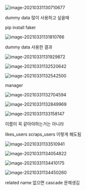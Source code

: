 ![image-20210331130710677](C:\Users\na0i\AppData\Roaming\Typora\typora-user-images\image-20210331130710677.png)



dummy data 많이 사용하고 싶을때

pip install faker



![image-20210331131810766](C:\Users\na0i\AppData\Roaming\Typora\typora-user-images\image-20210331131810766.png)

dummy data 사용한 결과

![image-20210331131929872](C:\Users\na0i\AppData\Roaming\Typora\typora-user-images\image-20210331131929872.png)





![image-20210331132520642](C:\Users\na0i\AppData\Roaming\Typora\typora-user-images\image-20210331132520642.png)

![image-20210331132542500](C:\Users\na0i\AppData\Roaming\Typora\typora-user-images\image-20210331132542500.png)

manager





![image-20210331132704594](C:\Users\na0i\AppData\Roaming\Typora\typora-user-images\image-20210331132704594.png)

![image-20210331132849969](C:\Users\na0i\AppData\Roaming\Typora\typora-user-images\image-20210331132849969.png)



![image-20210331133158147](C:\Users\na0i\AppData\Roaming\Typora\typora-user-images\image-20210331133158147.png)





이름이 꼭 같아야하는거는 아니라

likes_users scraps_users 이렇게 해도됨

![image-20210331133510941](C:\Users\na0i\AppData\Roaming\Typora\typora-user-images\image-20210331133510941.png)





![image-20210331134054822](C:\Users\na0i\AppData\Roaming\Typora\typora-user-images\image-20210331134054822.png)





![image-20210331134410175](C:\Users\na0i\AppData\Roaming\Typora\typora-user-images\image-20210331134410175.png)



![image-20210331134450260](C:\Users\na0i\AppData\Roaming\Typora\typora-user-images\image-20210331134450260.png)



related name 없으면 cascade 문제생김